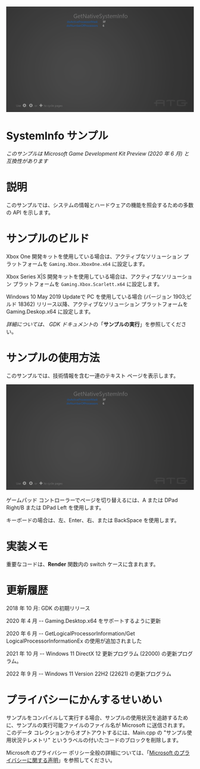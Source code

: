 ![](./media/image1.png)

# SystemInfo サンプル

*このサンプルは Microsoft Game Development Kit Preview (2020 年 6 月) と互換性があります*

# 説明

このサンプルでは、システムの情報とハードウェアの機能を照会するための多数の API を示します。

# サンプルのビルド

Xbox One 開発キットを使用している場合は、アクティブなソリューション プラットフォームを `Gaming.Xbox.XboxOne.x64` に設定します。

Xbox Series X|S 開発キットを使用している場合は、アクティブなソリューション プラットフォームを `Gaming.Xbox.Scarlett.x64` に設定します。

Windows 10 May 2019 Updateで PC を使用している場合 (バージョン 1903;ビルド 18362) リリース以降、アクティブなソリューション プラットフォームを Gaming.Deskop.x64 に設定します。

*詳細については、* *GDK ドキュメント*の「__サンプルの実行__」を参照してください。

# サンプルの使用方法

このサンプルでは、技術情報を含む一連のテキスト ページを表示します。

![C:\\temp\\xbox_screenshot.png](./media/image3.png)

ゲームパッド コントローラーでページを切り替えるには、A または DPad Right/B または DPad Left を使用します。

キーボードの場合は、左、Enter、右、または BackSpace を使用します。

# 実装メモ

重要なコードは、**Render** 関数内の switch ケースに含まれます。

# 更新履歴

2018 年 10 月: GDK の初期リリース

2020 年 4 月 -- Gaming.Desktop.x64 をサポートするように更新

2020 年 6 月 -- GetLogicalProcessorInformation/Get LogicalProcessorInformationEx の使用が追加されました

2021 年 10 月 -- Windows 11 DirectX 12 更新プログラム (22000) の更新プログラム。

2022 年 9 月 -- Windows 11 Version 22H2 (22621) の更新プログラム

# プライバシーにかんするせいめい

サンプルをコンパイルして実行する場合、サンプルの使用状況を追跡するために、サンプルの実行可能ファイルのファイル名が Microsoft に送信されます。 このデータ コレクションからオプトアウトするには、Main.cpp の "サンプル使用状況テレメトリ" というラベルの付いたコードのブロックを削除します。

Microsoft のプライバシー ポリシー全般の詳細については、「[Microsoft のプライバシーに関する声明](https://privacy.microsoft.com/en-us/privacystatement/)」を参照してください。


